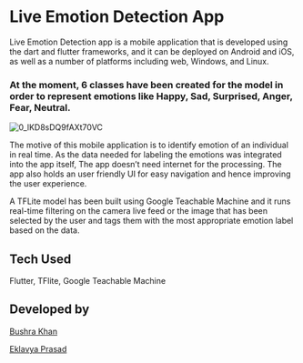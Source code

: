 # Live Emotion Detection App

Live Emotion Detection app is a mobile application that is developed using the dart and flutter frameworks, and it can be deployed on Android and iOS, as well as a number of platforms including web, Windows, and Linux. 

### At the moment, 6 classes have been created for the model in order to represent emotions like Happy, Sad, Surprised, Anger, Fear, Neutral.




 ![0_lKD8sDQ9fAXt70VC](https://user-images.githubusercontent.com/52647836/231678087-e74e4a23-f703-4937-bb9d-bcc7f1dbd4d3.gif)



The motive of this mobile application is to identify emotion of an individual in real time. As the data needed for labeling the emotions was integrated into the app itself, The app doesn’t need internet for the processing. The app also holds an user friendly UI for easy navigation and hence improving the user experience. 

A TFLite model has been built using Google Teachable Machine and it runs real-time filtering on the camera live feed or the image that has been selected by the user and tags them with the most appropriate emotion label based on the data.


## Tech Used
Flutter, TFlite, Google Teachable Machine

## Developed by 
[ Bushra Khan ](https://github.com/whobushra)

[ Eklavya Prasad ](https://github.com/EklavyaPrasad)




